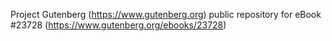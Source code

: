Project Gutenberg (https://www.gutenberg.org) public repository for eBook #23728 (https://www.gutenberg.org/ebooks/23728)
